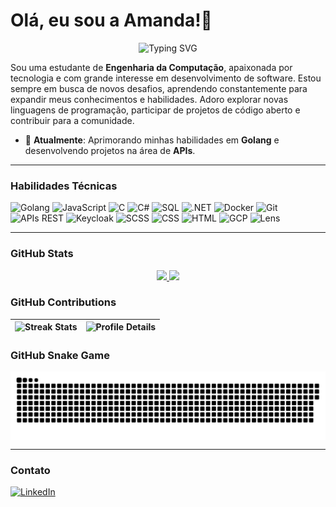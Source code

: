   <h1> Olá, eu sou a Amanda!👋 </h1>

<div align="center">
  <img src="https://readme-typing-svg.herokuapp.com?color=%23F7F7F7&size=21&center=true&vCenter=true&width=650&height=100&lines=Student+%F0%9F%91%A9%F0%9F%8F%BB%E2%80%8D%F0%9F%8E%93+and+Programming+%F0%9F%92%BB+Enthusiast+from+Brazil" alt="Typing SVG">
</div>

Sou uma estudante de **Engenharia da Computação**, apaixonada por tecnologia e com grande interesse em desenvolvimento de software. Estou sempre em busca de novos desafios, aprendendo constantemente para expandir meus conhecimentos e habilidades. Adoro explorar novas linguagens de programação, participar de projetos de código aberto e contribuir para a comunidade.

- 🔭 **Atualmente**: Aprimorando minhas habilidades em **Golang** e desenvolvendo projetos na área de **APIs**.



---


### Habilidades Técnicas

<p align="left"> 
  <img src="https://img.shields.io/badge/Go-%2300ADD8.svg?style=for-the-badge&logo=go&logoColor=white" alt="Golang"/> 
  <img src="https://img.shields.io/badge/JavaScript-%23F7DF1E.svg?style=for-the-badge&logo=javascript&logoColor=black" alt="JavaScript"/>
  <img src="https://img.shields.io/badge/C-%2300599C.svg?style=for-the-badge&logo=c&logoColor=white" alt="C"/> 
  <img src="https://img.shields.io/badge/C%23-%23239120.svg?style=for-the-badge&logo=c-sharp&logoColor=white" alt="C#"/> 
  <img src="https://img.shields.io/badge/SQL-%2300758F.svg?style=for-the-badge&logo=sql&logoColor=white" alt="SQL"/>
  <img src="https://img.shields.io/badge/.NET-512BD4?style=for-the-badge&logo=dotnet&logoColor=white" alt=".NET"/>
  <img src="https://img.shields.io/badge/Docker-%232496ED.svg?style=for-the-badge&logo=docker&logoColor=white" alt="Docker"/> 
  <img src="https://img.shields.io/badge/Git-%23F05033.svg?style=for-the-badge&logo=git&logoColor=white" alt="Git"/> 
  <img src="https://img.shields.io/badge/REST%20APIs-%23000000.svg?style=for-the-badge&logo=rest-api&logoColor=white" alt="APIs REST"/> 
  <img src="https://img.shields.io/badge/Keycloak-%23D24939.svg?style=for-the-badge&logo=keycloak&logoColor=white" alt="Keycloak"/>
  <img src="https://img.shields.io/badge/SCSS-%23CC6699.svg?style=for-the-badge&logo=sass&logoColor=white" alt="SCSS"/>
  <img src="https://img.shields.io/badge/CSS-%231572B6.svg?style=for-the-badge&logo=css3&logoColor=white" alt="CSS"/>
  <img src="https://img.shields.io/badge/HTML-%23E34F26.svg?style=for-the-badge&logo=html5&logoColor=white" alt="HTML"/>
  <img src="https://img.shields.io/badge/Google%20Cloud-%234285F4.svg?style=for-the-badge&logo=google-cloud&logoColor=white" alt="GCP"/>
  <img src="https://img.shields.io/badge/Lens-%230073B1.svg?style=for-the-badge&logo=lens&logoColor=white" alt="Lens"/>
</p>

  
---

### GitHub Stats

<div align="center"> 
  <a href="https://github.com/Amandasilvbr">
    <img height="180em" src="https://github-readme-stats.vercel.app/api?username=amandasilvbr&count_private=true&show_icons=true&theme=radical" />
    <img height="180em" src="https://github-readme-stats.vercel.app/api/top-langs/?username=amandasilvbr&layout=compact&show_icons=true&theme=radical" />
  </a>
</div>

### GitHub Contributions

| ![Streak Stats](https://github-readme-streak-stats.herokuapp.com/?user=amandasilvbr&theme=radical&hide_border=true) | ![Profile Details](http://github-profile-summary-cards.vercel.app/api/cards/profile-details?username=amandasilvbr&theme=radical) |
|---|---|


### GitHub Snake Game

<picture align="center">
  <source media="(prefers-color-scheme: dark)" srcset="https://raw.githubusercontent.com/amandasilvbr/amandasilvbr/output/github-contribution-grid-snake-dark.svg">
  <source media="(prefers-color-scheme: light)" srcset="https://raw.githubusercontent.com/amandasilvbr/amandasilvbr/output/github-contribution-grid-snake-dark.svg">
  <img align="center" alt="github contribution grid snake animation" src="https://raw.githubusercontent.com/amandasilvbr/amandasilvbr/output/github-contribution-grid-snake.svg">
</picture>

---

### Contato

<p align="left">
  <a href="https://www.linkedin.com/in/amanda-brunelli-145020210/"><img src="https://img.shields.io/badge/-LinkedIn-%230077B5?style=for-the-badge&logo=linkedin&logoColor=white" alt="LinkedIn"></a>
</p>



